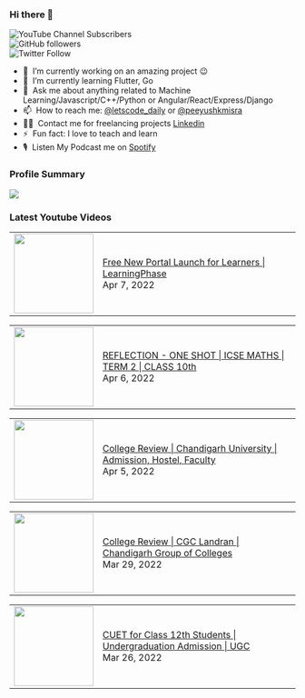 ### Hi there 👋

![YouTube Channel Subscribers](https://img.shields.io/youtube/channel/subscribers/UCgmk1KXmrHXt_DO0kScyVmQ?style=social)  
![GitHub followers](https://img.shields.io/github/followers/misrapk?style=social)  
![Twitter Follow](https://img.shields.io/twitter/follow/peeyushkmisra?style=social)

- 🔭 &nbsp;I’m currently working on an amazing project :wink:
- 🌱 &nbsp;I’m currently learning Flutter, Go
- 💬 &nbsp;Ask me about anything related to Machine Learning/Javascript/C++/Python or Angular/React/Express/Django
- 📫 &nbsp;How to reach me: [@letscode_daily](https://www.instagram.com/letscode_daily/) or [@peeyushkmisra](https://www.instagram.com/peeyushkmisra/)
- 👨‍💻 &nbsp;Contact me for freelancing projects [Linkedin](https://www.linkedin.com/in/peeyushkmisra/)
- ⚡ &nbsp;Fun fact: I love to teach and learn
- 🎙 &nbsp;Listen My Podcast me on [Spotify](https://open.spotify.com/show/5HlTHA4yxnj56N1klajpQc)

### Profile Summary

![](https://github-profile-summary-cards.vercel.app/api/cards/profile-details?username=misrapk&theme=dracula)

### Latest Youtube Videos

<!-- YOUTUBE:START --><table><tr><td><a href="https://www.youtube.com/watch?v=RGhfZlQPIEM"><img width="140px" src="https://i.ytimg.com/vi/RGhfZlQPIEM/mqdefault.jpg"></a></td>
<td><a href="https://www.youtube.com/watch?v=RGhfZlQPIEM">Free New Portal Launch for Learners | LearningPhase</a><br/>Apr 7, 2022</td></tr></table>
<table><tr><td><a href="https://www.youtube.com/watch?v=fEhOck8WK7k"><img width="140px" src="https://i.ytimg.com/vi/fEhOck8WK7k/mqdefault.jpg"></a></td>
<td><a href="https://www.youtube.com/watch?v=fEhOck8WK7k">REFLECTION - ONE SHOT | ICSE MATHS | TERM 2 | CLASS 10th</a><br/>Apr 6, 2022</td></tr></table>
<table><tr><td><a href="https://www.youtube.com/watch?v=8mIJ0NMy9N8"><img width="140px" src="https://i.ytimg.com/vi/8mIJ0NMy9N8/mqdefault.jpg"></a></td>
<td><a href="https://www.youtube.com/watch?v=8mIJ0NMy9N8">College Review | Chandigarh University | Admission, Hostel, Faculty</a><br/>Apr 5, 2022</td></tr></table>
<table><tr><td><a href="https://www.youtube.com/watch?v=pp_PjwYCGnw"><img width="140px" src="https://i.ytimg.com/vi/pp_PjwYCGnw/mqdefault.jpg"></a></td>
<td><a href="https://www.youtube.com/watch?v=pp_PjwYCGnw">College Review | CGC Landran | Chandigarh Group of Colleges</a><br/>Mar 29, 2022</td></tr></table>
<table><tr><td><a href="https://www.youtube.com/watch?v=0Q8typfnReY"><img width="140px" src="https://i.ytimg.com/vi/0Q8typfnReY/mqdefault.jpg"></a></td>
<td><a href="https://www.youtube.com/watch?v=0Q8typfnReY">CUET for Class 12th Students | Undergraduation Admission | UGC</a><br/>Mar 26, 2022</td></tr></table>
<!-- YOUTUBE:END -->
